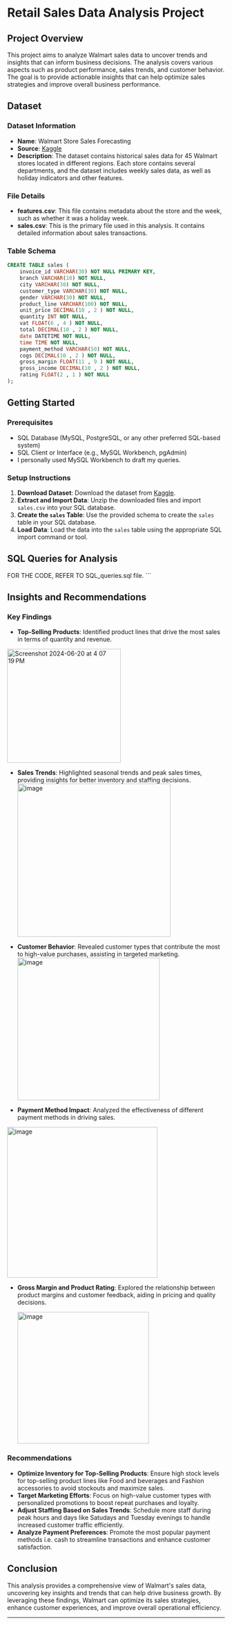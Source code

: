 

# Retail Sales Data Analysis Project

## Project Overview

This project aims to analyze Walmart sales data to uncover trends and insights that can inform business decisions. The analysis covers various aspects such as product performance, sales trends, and customer behavior. The goal is to provide actionable insights that can help optimize sales strategies and improve overall business performance.

## Dataset

### Dataset Information

- **Name**: Walmart Store Sales Forecasting
- **Source**: [Kaggle](https://www.kaggle.com/c/walmart-recruiting-store-sales-forecasting/data?select=features.csv.zip)
- **Description**: The dataset contains historical sales data for 45 Walmart stores located in different regions. Each store contains several departments, and the dataset includes weekly sales data, as well as holiday indicators and other features.

### File Details

- **features.csv**: This file contains metadata about the store and the week, such as whether it was a holiday week.
- **sales.csv**: This is the primary file used in this analysis. It contains detailed information about sales transactions.

### Table Schema

```sql
CREATE TABLE sales (
    invoice_id VARCHAR(30) NOT NULL PRIMARY KEY,
    branch VARCHAR(10) NOT NULL,
    city VARCHAR(30) NOT NULL,
    customer_type VARCHAR(30) NOT NULL,
    gender VARCHAR(30) NOT NULL,
    product_line VARCHAR(100) NOT NULL,
    unit_price DECIMAL(10 , 2 ) NOT NULL,
    quantity INT NOT NULL,
    vat FLOAT(6 , 4 ) NOT NULL,
    total DECIMAL(10 , 2 ) NOT NULL,
    date DATETIME NOT NULL,
    time TIME NOT NULL,
    payment_method VARCHAR(50) NOT NULL,
    cogs DECIMAL(10 , 2 ) NOT NULL,
    gross_margin FLOAT(11 , 9 ) NOT NULL,
    gross_income DECIMAL(10 , 2 ) NOT NULL,
    rating FLOAT(2 , 1 ) NOT NULL
);
```

## Getting Started

### Prerequisites

- SQL Database (MySQL, PostgreSQL, or any other preferred SQL-based system)
- SQL Client or Interface (e.g., MySQL Workbench, pgAdmin)
- I personally used MySQL Workbench to draft my queries. 

### Setup Instructions

1. **Download Dataset**: Download the dataset from [Kaggle](https://www.kaggle.com/c/walmart-recruiting-store-sales-forecasting/data?select=features.csv.zip).
2. **Extract and Import Data**: Unzip the downloaded files and import `sales.csv` into your SQL database.
3. **Create the `sales` Table**: Use the provided schema to create the `sales` table in your SQL database.
4. **Load Data**: Load the data into the `sales` table using the appropriate SQL import command or tool.

## SQL Queries for Analysis
 FOR THE CODE, REFER TO SQL_queries.sql file. 
    ```

## Insights and Recommendations

### Key Findings

- **Top-Selling Products**: Identified product lines that drive the most sales in terms of quantity and revenue.
<img width="263" alt="Screenshot 2024-06-20 at 4 07 19 PM" src="https://github.com/sanamjummani/Retail_Sales_Analysis/assets/99756504/a26b08e7-89e7-42dc-b22c-45a2bd25567c">

- **Sales Trends**: Highlighted seasonal trends and peak sales times, providing insights for better inventory and staffing decisions.
  <img width="354" alt="image" src="https://github.com/sanamjummani/Retail_Sales_Analysis/assets/99756504/4d1a2302-6de4-427c-85b7-ee5af3eaad51">

- **Customer Behavior**: Revealed customer types that contribute the most to high-value purchases, assisting in targeted marketing.
  <img width="329" alt="image" src="https://github.com/sanamjummani/Retail_Sales_Analysis/assets/99756504/fd905372-476b-40fc-be12-8de6595d12c8">

- **Payment Method Impact**: Analyzed the effectiveness of different payment methods in driving sales.
<img width="348" alt="image" src="https://github.com/sanamjummani/Retail_Sales_Analysis/assets/99756504/131e5a90-12ca-4027-9261-b294a2dcb74f">

  
- **Gross Margin and Product Rating**: Explored the relationship between product margins and customer feedback, aiding in pricing and quality decisions.
  
  <img width="304" alt="image" src="https://github.com/sanamjummani/Retail_Sales_Analysis/assets/99756504/1a80c18e-1289-4382-a3de-18e37862628c">


### Recommendations

- **Optimize Inventory for Top-Selling Products**: Ensure high stock levels for top-selling product lines like Food and beverages and Fashion accessories to avoid stockouts and maximize sales.
- **Target Marketing Efforts**: Focus on high-value customer types with personalized promotions to boost repeat purchases and loyalty.
- **Adjust Staffing Based on Sales Trends**: Schedule more staff during peak hours and days like Satudays and Tuesday evenings to handle increased customer traffic efficiently.
- **Analyze Payment Preferences**: Promote the most popular payment methods i.e. cash to streamline transactions and enhance customer satisfaction.

## Conclusion

This analysis provides a comprehensive view of Walmart's sales data, uncovering key insights and trends that can help drive business growth. By leveraging these findings, Walmart can optimize its sales strategies, enhance customer experiences, and improve overall operational efficiency.

---

